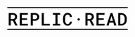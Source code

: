 <style>
    .centered {
        display: flex;
        align-items: center;
        justify-content: center;
    }

    #logo-container {
        padding: 16px 0 16px 0;
        width: 100%;
    }
</style>

<picture class="centered" id="logo-container">
  <source srcset="./images/Logo-light.svg" media="(prefers-color-scheme: light)"/>

  <source srcset="./images/Logo-dark.svg"  media="(prefers-color-scheme: dark)"/>

  <img src="./images/Logo-light.svg" alt="Logo"/>
</picture>    

